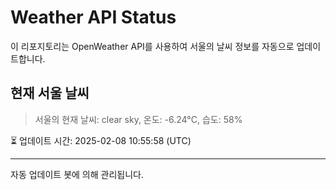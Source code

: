 
# Weather API Status

이 리포지토리는 OpenWeather API를 사용하여 서울의 날씨 정보를 자동으로 업데이트합니다.

## 현재 서울 날씨
> 서울의 현재 날씨: clear sky, 온도: -6.24°C, 습도: 58%

⏳ 업데이트 시간: 2025-02-08 10:55:58 (UTC)

---
자동 업데이트 봇에 의해 관리됩니다.
